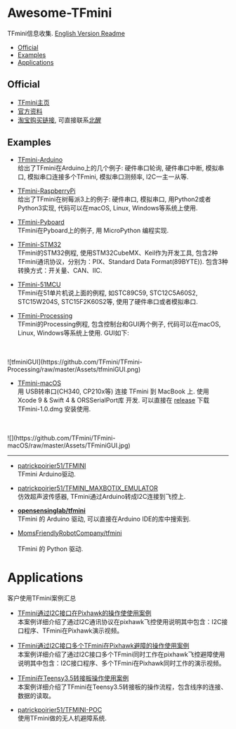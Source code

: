 # Awesome-TFmini

TFmini信息收集.  [English Version Readme](/README.md)  

- [Official](#official)   
- [Examples](#examples)  
- [Applications](#applications)  



## Official
- [TFmini主页](http://benewake.com/tfmini.html)   
- [官方资料](http://benewake.com/down.html)  
- [淘宝购买链接](https://item.taobao.com/item.htm?spm=a1z10.3-c.w4002-15511889465.14.58ac1084x6ubC&id=554821569293), 可直接联系[北醒](http://benewake.com/index.html)  



## Examples

- [TFmini-Arduino](https://github.com/TFmini/TFmini-Arduino)
<br>给出了TFmini在Arduino上的几个例子: 硬件串口轮询, 硬件串口中断, 模拟串口, 模拟串口连接多个TFmini, 模拟串口测频率, I2C一主一从等.  

- [TFmini-RaspberryPi](https://github.com/TFmini/TFmini-RaspberryPi)
<br>给出了TFmini在树莓派3上的例子: 硬件串口, 模拟串口, 用Python2或者Python3实现, 代码可以在macOS, Linux, Windows等系统上使用.   

- [TFmini-Pyboard](https://github.com/TFmini/TFmini-Pyboard)
<br>TFmini在Pyboard上的例子, 用 MicroPython 编程实现. 

- [TFmini-STM32](https://github.com/TFmini/TFmini-STM32)
<br>TFmini的STM32例程, 使用STM32CubeMX、Keil作为开发工具, 包含2种TFmini通讯协议，分别为：PIX、Standard Data Format(89BYTE)). 包含3种转换方式：开关量、CAN、IIC. 

- [TFmini-51MCU](https://github.com/TFmini/TFmini-51MCU)
<br>TFmini在51单片机说上面的例程, 如STC89C59, STC12C5A60S2, STC15W204S, STC15F2K60S2等, 使用了硬件串口或者模拟串口. 

- [TFmini-Processing](https://github.com/TFmini/TFmini-Processing)
<br>TFmini的Processing例程, 包含控制台和GUI两个例子, 代码可以在macOS, Linux, Windows等系统上使用. GUI如下: 
<br>
<br>![tfminiGUI](https://github.com/TFmini/TFmini-Processing/raw/master/Assets/tfminiGUI.png)  

- [TFmini-macOS](https://github.com/TFmini/TFmini-macOS)
<br>用 USB转串口(CH340, CP210x等) 连接 TFmini 到 MacBook 上. 使用 Xcode 9 & Swift 4 & ORSSerialPort库 开发.  可以直接在 [release](https://github.com/TFmini/TFmini-macOS/releases) 下载 TFmini-1.0.dmg 安装使用.
<br>
<br>![](https://github.com/TFmini/TFmini-macOS/raw/master/Assets/TFminiGUI.jpg)  

---

- [patrickpoirier51/TFMINI](https://github.com/patrickpoirier51/TFMINI)
<br>TFmini Arduino驱动. 

- [patrickpoirier51/TFMINI_MAXBOTIX_EMULATOR](https://github.com/patrickpoirier51/TFMINI_MAXBOTIX_EMULATOR)
<br>仿效超声波传感器, TFmini通过Arduino转成I2C连接到飞控上. 

- **[opensensinglab/tfmini](https://github.com/opensensinglab/tfmini)**
<br>TFmini 的 Arduino 驱动, 可以直接在Arduino IDE的库中搜索到.    

- [MomsFriendlyRobotCompany/tfmini](https://github.com/MomsFriendlyRobotCompany/tfmini)  
<br>TFmini 的 Python 驱动. 




# Applications 

客户使用TFmini案例汇总

- [TFmini通过I2C接口在Pixhawk的操作使使用案例](https://discuss.ardupilot.org/t/how-to-make-the-tfmini-rangefinder-talk-i2c/24403)
<br>本案例详细介绍了通过I2C通讯协议在pixhawk飞控使用说明其中包含：I2C接口程序、TFmini在Pixhawk演示视频。

- [TFmini通过I2C接口多个TFmini在Pixhawk避障的操作使用案例](https://discuss.ardupilot.org/t/avoidance-experiments-with-the-poc-and-benewake-tfmini/25277)
<br>本案例详细介绍了通过I2C接口多个TFmini同时工作在pixhawk飞控避障使用说明其中包含：I2C接口程序、多个TFmini在Pixhawk同时工作的演示视频。

- [TFmini在Teensy3.5转接板操作使用案例](https://discuss.ardupilot.org/t/benewake-tfmini-inexpensive-lidar-with-teensy-3-5/24510)
<br>本案例详细介绍了TFmini在Teensy3.5转接板的操作流程，包含线序的连接、数据的读取。
 
- [patrickpoirier51/TFMINI-POC](https://github.com/patrickpoirier51/TFMINI-POC)
<br>使用TFmini做的无人机避障系统.   


